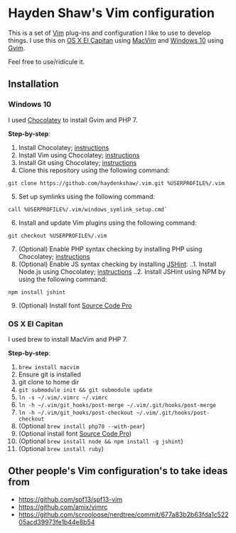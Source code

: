 # Hayden Shaw's Vim configuration
This is a set of [Vim](http://www.vim.org/about.php) plug-ins and configuration I like to use to develop things. I use this on [OS X El Capitan](https://en.wikipedia.org/wiki/OS_X_El_Capitan) using [MacVim](https://github.com/macvim-dev/macvim) and [Windows 10](https://en.wikipedia.org/wiki/Windows_10) using [Gvim](http://www.vim.org/download.php#pc). 

Feel free to use/ridicule it.

## Installation
### Windows 10 
I used [Chocolatey](https://chocolatey.org/) to install Gvim and PHP 7.

**Step-by-step**:
1. Install Chocolatey; [instructions](https://chocolatey.org)
2. Install Vim using Chocolatey; [instructions](https://chocolatey.org/packages/vim)
3. Install Git using Chocolatey; [instructions](https://chocolatey.org/packages/git)
4. Clone this repository using the following command:
```
git clone https://github.com/haydenkshaw/.vim.git %USERPROFILE%/.vim
```

5. Set up symlinks using the following command:
```
call %USERPROFILE%/.vim/windows_symlink_setup.cmd`
```

6. Install and update Vim plugins using the following command:
```
git checkout %USERPROFILE%/.vim
```

7. (Optional) Enable PHP syntax checking by installing PHP using Chocolatey; [instructions](https://chocolatey.org/packages/php)
8. (Optional) Enable JS syntax checking by installing [JSHint](https://www.npmjs.com/package/jshint): 
..1. Install Node.js using Chocolatey; [instructions](https://chocolatey.org/packages/nodejs)
..2. Install JSHint using NPM by using the following command: 
```
npm install jshint
```

9. (Optional) Install font [Source Code Pro](https://github.com/adobe-fonts/source-code-pro)

### OS X El Capitan
I used brew to install MacVim and PHP 7.

**Step-by-step**:
 1. `brew install macvim`
 2. Ensure git is installed
 3. git clone to home dir
 4. `git submodule init && git submodule update`
 5. `ln -s ~/.vim/.vimrc ~/.vimrc`
 6. `ln -h ~/.vim/git_hooks/post-merge ~/.vim/.git/hooks/post-merge`
 7. `ln -h ~/.vim/git_hooks/post-checkout ~/.vim/.git/hooks/post-checkout`
 8. (Optional `brew install php70 --with-pear`)
 9. (Optional install font [Source Code Pro](https://github.com/adobe-fonts/source-code-pro))
 10. (Optional `brew install node && npm install -g jshint`)
 11. (Optional `brew install ruby`)
 

## Other people's Vim configuration's to take ideas from
 - https://github.com/spf13/spf13-vim
 - https://github.com/amix/vimrc
 - https://github.com/scrooloose/nerdtree/commit/677a83b2b63fda1c52205acd39973fe1b44e8b54
